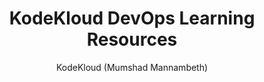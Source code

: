 ---
title: "KodeKloud DevOps Learning Resources"
description: "Free browser-based labs for Docker, Kubernetes, Linux with hands-on practice environments and DevOps tutorials."
topic: "Courses"
category: course
author: "KodeKloud (Mumshad Mannambeth)"
url: "https://kodekloud.com/blog/devops-tutorials-2025/"
tags: ["devops", "docker", "kubernetes", "linux", "hands-on", "labs"]
difficulty: beginner
format: course
estimatedTime: "Variable"
license: "Proprietary"
isFree: true
isOpenSource: false
publishedAt: 2025-10-16
featured: false
---